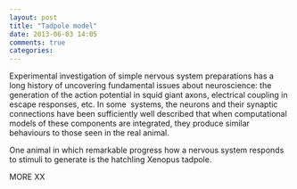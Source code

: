 ```yaml
---
layout: post
title: "Tadpole model"
date: 2013-06-03 14:05
comments: true
categories: 
---
```



Experimental investigation of simple nervous system preparations has 
a long history of uncovering fundamental issues about neuroscience: 
the generation of the action potential in squid giant axons, 
electrical coupling in escape responses, etc. In some  systems, the 
neurons and their synaptic connections have been sufficiently well 
described that when computational models of these components are 
integrated, they produce similar behaviours to those seen in the 
real animal. 


One animal in which remarkable progress how a nervous system responds to 
stimuli to generate is the hatchling Xenopus tadpole.


MORE XX
